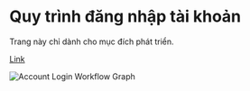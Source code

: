 # Quy trình đăng nhập tài khoản

Trang này chỉ dành cho mục đích phát triển.

[Link](https://excalidraw.com/#json=yaVxeJhtQEzD6zsBT_kZg,_Tr2y72VxUOmDTkJ1CozmA)

<!-- markdownlint-disable MD033 -->

<p></p>

![Account Login Workflow Graph](../src/assets/images/Workflow.png)
